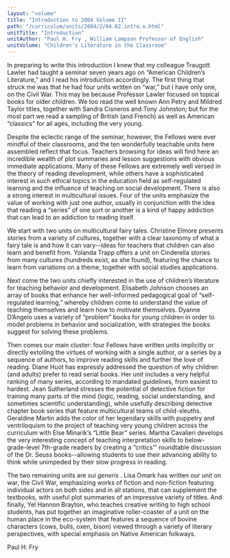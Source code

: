```yaml
---
layout: "volume"
title: "Introduction to 2004 Volume II"
path: "/curriculum/units/2004/2/04.02.intro.x.html"
unitTitle: "Introduction"
unitAuthor: "Paul H. Fry , William Lampson Professor of English"
unitVolume: "Children's Literature in the Classroom"
---
```

<body>
<p>
In preparing to write this introduction I knew that my colleague Traugott Lawler had taught a seminar seven years ago on “American Children’s Literature,” and I read his introduction accordingly. The first thing that struck me was that he had four units written on “war,” but I have only one, on the Civil War. This may be because Professor Lawler focused on topical books for older children. We too read the well known Ann Petry and Mildred Taylor titles, together with Sandra Cisneros and Tony Johnston; but for the most part we read a sampling of British (and French) as well as American “classics” for all ages, including the very young.
</p>
<p>
Despite the eclectic range of the seminar, however, the Fellows were ever mindful of their classrooms, and the ten wonderfully teachable units here assembled reflect that focus. Teachers browsing for ideas will find here an incredible wealth of plot summaries and lesson suggestions with obvious immediate applications. Many of these Fellows are extremely well versed in the theory of reading development, while others have a sophisticated interest in such ethical topics in the education field as self-regulated learning and the influence of teaching on social development. There is also a strong interest in multicultural issues. Four of the units emphasize the value of working with just one author, usually in conjunction with the idea that reading a “series” of one sort or another is a kind of happy addiction that can lead to an addiction to reading itself.
</p>
<p>
We start with two units on multicultural fairy tales. Christine Elmore presents stories from a variety of cultures, together with a clear taxonomy of what a fairy tale is and how it can vary--ideas for teachers that children can also learn and benefit from. Yolanda Trapp offers a unit on Cinderella stories from many cultures (hundreds exist, as she found), featuring the chance to learn from variations on a theme, together with social studies applications.
</p>
<p>
Next come the two units chiefly interested in the use of children’s literature for teaching behavior and development. Elisabeth Johnson chooses an array of books that enhance her well-informed pedagogical goal of “self-regulated learning,” whereby children come to understand the value of teaching themselves and learn how to motivate themselves. Dyanne D’Angelo uses a variety of “problem” books for young children in order to model problems in behavior and socialization, with strategies the books suggest for solving these problems.
</p>
<p>
Then comes our main cluster: four Fellows have written units implicitly or directly extolling the virtues of working with a single author, or a series by a sequence of authors, to improve reading skills and further the love of reading. Diane Huot has expressly addressed the question of why children (and adults) prefer to read serial books. Her unit includes a very helpful ranking of many series, according to mandated guidelines, from easiest to hardest. Jean Sutherland stresses the potential of detective fiction for training many parts of the mind (logic, reading, social understanding, and sometimes scientific understanding), while usefully describing detective chapter book series that feature multicultural teams of child-sleuths. Geraldine Martin adds the color of her legendary skills with puppetry and ventriloquism to the project of teaching very young children across the curriculum with Else Minarik’s “Little Bear” series. Martha Cavalieri develops the very interesting concept of teaching interpretation skills to below-grade-level 7th-grade readers by creating a “critics’” roundtable discussion of the Dr. Seuss books--allowing students to use their advancing ability to think while unimpeded by their slow progress in reading.
</p>
<p>
The two remaining units are
<i>
sui generis
</i>
. Lisa Omark has written
<i>
our
</i>
unit on war, the Civil War, emphasizing works of fiction and non-fiction featuring individual actors on both sides and in all stations, that can supplement the textbooks, with useful plot summaries of an impressive variety of titles. And finally, Yel Hannon Brayton, who teaches creative writing to high school students, has put together an imaginative roller-coaster of a unit on the human place in the eco-system that features a sequence of bovine characters (cows, bulls, oxen, bison) viewed through a variety of literary perspectives, with special emphasis on Native American folkways.
</p>
<p>
Paul H. Fry
</p>
</body>
